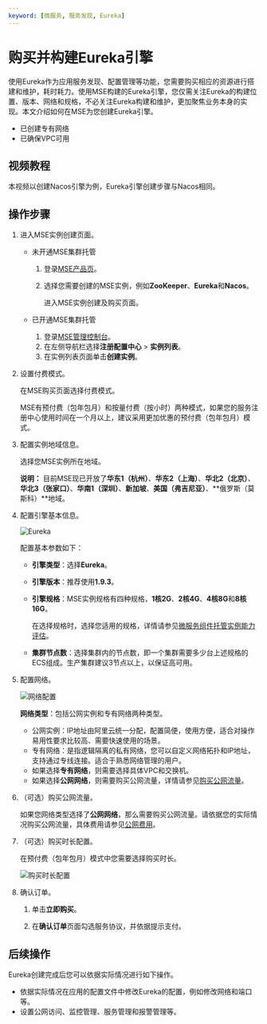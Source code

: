 ```yaml
---
keyword: [微服务, 服务发现, Eureka]
---
```


# 购买并构建Eureka引擎

使用Eureka作为应用服务发现、配置管理等功能，您需要购买相应的资源进行搭建和维护，耗时耗力。使用MSE构建的Eureka引擎，您仅需关注Eureka的构建位置、版本、网络和规格，不必关注Eureka构建和维护，更加聚焦业务本身的实现。本文介绍如何在MSE为您创建Eureka引擎。

-   已创建专有网络
-   已确保VPC可用

## 视频教程

本视频以创建Nacos引擎为例，Eureka引擎创建步骤与Nacos相同。



## 操作步骤

1.  进入MSE实例创建页面。

    -   未开通MSE集群托管
        1.  登录[MSE产品页](https://www.aliyun.com/product/mse)。
        2.  选择您需要创建的MSE实例，例如**ZooKeeper**、**Eureka**和**Nacos**。

            进入MSE实例创建及购买页面。

    -   已开通MSE集群托管
        1.  登录[MSE管理控制台](https://mse.console.aliyun.com)。
        2.  在左侧导航栏选择**注册配置中心** \> **实例列表**。
        3.  在实例列表页面单击**创建实例**。
2.  设置付费模式。

    在MSE购买页面选择付费模式。

    MSE有预付费（包年包月）和按量付费（按小时）两种模式，如果您的服务注册中心使用时间在一个月以上，建议采用更加优惠的预付费（包年包月）模式。

3.  配置实例地域信息。

    选择您MSE实例所在地域。

    **说明：** 目前MSE现已开放了**华东1（杭州）**、**华东2（上海）**、**华北2（北京）**、**华北3（张家口）**、**华南1（深圳）**、**新加坡**、**美国（弗吉尼亚）**、**俄罗斯（莫斯科）**地域。

4.  配置引擎基本信息。

    ![Eureka](https://static-aliyun-doc.oss-cn-hangzhou.aliyuncs.com/assets/img/zh-CN/0017673061/p176100.png)

    配置基本参数如下：

    -   **引擎类型**：选择**Eureka**。
    -   **引擎版本**：推荐使用**1.9.3**。
    -   **引擎规格**：MSE实例规格有四种规格，**1核2G**、**2核4G**、**4核8G**和**8核16G**。

        在选择规格时，选择您适用的规格，详情请参见[微服务组件托管实例能力评估](/cn.zh-CN/产品定价/微服务组件托管/微服务组件托管实例能力评估.md)。

    -   **集群节点数**：选择集群内的节点数，即一个集群需要多少台上述规格的ECS组成。生产集群建议3节点以上，以保证高可用。
5.  配置网络。

    ![网络配置](https://static-aliyun-doc.oss-cn-hangzhou.aliyuncs.com/assets/img/zh-CN/6781309951/p76852.png)

    **网络类型**：包括公网实例和专有网络两种类型。

    -   公网实例：IP地址由阿里云统一分配，配置简便，使用方便，适合对操作易用性要求比较高、需要快速使用的场景。
    -   专有网络：是指逻辑隔离的私有网络，您可以自定义网络拓扑和IP地址，支持通过专线连接。适合于熟悉网络管理的用户。
    -   如果选择**专有网络**，则需要选择具体VPC和交换机。
    -   如果选择**公网网络**，则需要购买公网流量，详情请参见[购买公网流量](#step_0lm_in0_4sr)。
6.  （可选）购买公网流量。

    如果您网络类型选择了**公网网络**，那么需要购买公网流量。请依据您的实际情况购买公网流量，具体费用请参见[公网费用](/cn.zh-CN/产品定价/微服务组件托管/公网费用.md)。

7.  （可选）购买时长配置。

    在预付费（包年包月）模式中您需要选择购买时长。

    ![购买时长配置](https://static-aliyun-doc.oss-cn-hangzhou.aliyuncs.com/assets/img/zh-CN/6781309951/p76907.png)

8.  确认订单。

    1.  单击**立即购买**。

    2.  在**确认订单**页面勾选服务协议，并依据提示支付。


## 后续操作

Eureka创建完成后您可以依据实际情况进行如下操作。

-   依据实际情况在应用的配置文件中修改Eureka的配置，例如修改网络和端口等。
-   设置公网访问、监控管理、服务管理和报警管理等。

